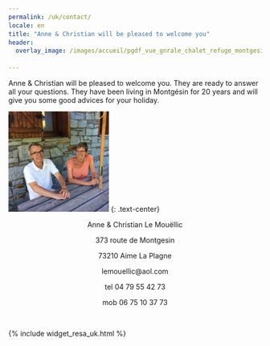 ```yaml
---
permalink: /uk/contact/
locale: en
title: "Anne & Christian will be pleased to welcome you"
header:
  overlay_image: /images/accueil/pgdf_vue_gnrale_chalet_refuge_montgesin_Plagne.jpg

---
```


Anne & Christian will be pleased to welcome you. They are ready to answer all your questions. They have been living in Montgésin for 20 years and will give you some good advices for your holiday.  


<img src="/images/contact/nous.JPG" alt="" width="200" height="200" />
{: .text-center}


<p style="text-align: center;">Anne &amp; Christian Le Mouëllic</p>
<p style="text-align: center;">373 route de Montgesin</p>
<p style="text-align: center;">73210 Aime La Plagne</p>
<p style="text-align: center;">lemouellic@aol.com</p>
<p style="text-align: center;">tel 04 79 55 42 73</p>
<p style="text-align: center;">mob 06 75 10 37 73</p>
<p style="text-align: center;"> </p>

{% include widget_resa_uk.html %}
